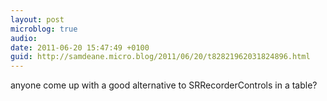 ```yaml
---
layout: post
microblog: true
audio: 
date: 2011-06-20 15:47:49 +0100
guid: http://samdeane.micro.blog/2011/06/20/t82821962031824896.html
---
```

anyone come up with a good alternative to SRRecorderControls in a table?
